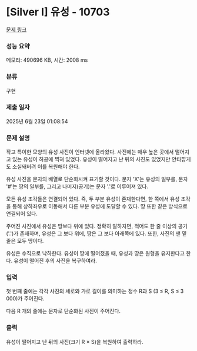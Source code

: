 # [Silver I] 유성 - 10703 

[문제 링크](https://www.acmicpc.net/problem/10703) 

### 성능 요약

메모리: 490696 KB, 시간: 2008 ms

### 분류

구현

### 제출 일자

2025년 6월 23일 01:08:54

### 문제 설명

<p>작고 특이한 모양의 유성 사진이 인터넷에 올라왔다. 사진에는 매우 높은 곳에서 떨어지고 있는 유성이 허공에 찍혀 있었다. 유성이 떨어지고 난 뒤의 사진도 있었지만 안타깝게도 소실돼버려 이를 복원해야 한다.</p>

<p>유성 사진을 문자의 배열로 단순화시켜 표기할 것이다. 문자 'X'는 유성의 일부를, 문자 '#'는 땅의 일부를, 그리고 나머지(공기)는 문자 '.'로 이루어져 있다.</p>

<p>모든 유성 조각들은 연결되어 있다. 즉, 두 부분 유성이 존재한다면, 한 쪽에서 유성 조각을 통해 상하좌우로 이동해서 다른 부분 유성에 도달할 수 있다. 땅 또한 같은 방식으로 연결되어 있다.</p>

<p>주어진 사진에서 유성은 땅보다 위에 있다. 정확히 말하자면, 적어도 한 줄 이상의 공기('.')가 존재하며, 유성은 그 보다 위에, 땅은 그 보다 아래쪽에 있다. 또한, 사진의 맨 밑 줄은 모두 땅이다.</p>

<p>유성은 수직으로 낙하한다. 유성이 땅에 떨어졌을 때, 유성과 땅은 원형을 유지한다고 한다. 유성이 떨어진 후의 사진을 복구하여라.</p>

### 입력 

 <p>첫 번째 줄에는 각각 사진의 세로와 가로 길이를 의미하는 정수 R과 S (3 ≤ R, S ≤ 3 000)가 주어진다.</p>

<p>다음 R 개의 줄에는 문자로 단순화된 사진이 주어진다.</p>

### 출력 

 <p>유성이 떨어지고 난 뒤의 사진(크기 R × S)을 복원하여 출력하라.</p>

